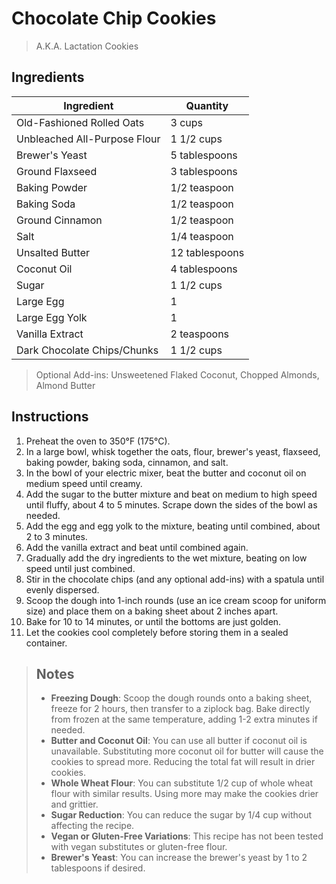 # Chocolate Chip Cookies

> A.K.A. Lactation Cookies

## Ingredients

| Ingredient                   | Quantity       |
| ---------------------------- | -------------- |
| Old-Fashioned Rolled Oats    | 3 cups         |
| Unbleached All-Purpose Flour | 1 1/2 cups     |
| Brewer's Yeast               | 5 tablespoons  |
| Ground Flaxseed              | 3 tablespoons  |
| Baking Powder                | 1/2 teaspoon   |
| Baking Soda                  | 1/2 teaspoon   |
| Ground Cinnamon              | 1/2 teaspoon   |
| Salt                         | 1/4 teaspoon   |
| Unsalted Butter              | 12 tablespoons |
| Coconut Oil                  | 4 tablespoons  |
| Sugar                        | 1 1/2 cups     |
| Large Egg                    | 1              |
| Large Egg Yolk               | 1              |
| Vanilla Extract              | 2 teaspoons    |
| Dark Chocolate Chips/Chunks  | 1 1/2 cups     |

> Optional Add-ins: Unsweetened Flaked Coconut, Chopped Almonds, Almond Butter

## Instructions

1. Preheat the oven to 350°F (175°C).
2. In a large bowl, whisk together the oats, flour, brewer's yeast, flaxseed, baking powder, baking soda, cinnamon, and salt.
3. In the bowl of your electric mixer, beat the butter and coconut oil on medium speed until creamy.
4. Add the sugar to the butter mixture and beat on medium to high speed until fluffy, about 4 to 5 minutes. Scrape down the sides of the bowl as needed.
5. Add the egg and egg yolk to the mixture, beating until combined, about 2 to 3 minutes.
6. Add the vanilla extract and beat until combined again.
7. Gradually add the dry ingredients to the wet mixture, beating on low speed until just combined.
8. Stir in the chocolate chips (and any optional add-ins) with a spatula until evenly dispersed.
9. Scoop the dough into 1-inch rounds (use an ice cream scoop for uniform size) and place them on a baking sheet about 2 inches apart.
10. Bake for 10 to 14 minutes, or until the bottoms are just golden.
11. Let the cookies cool completely before storing them in a sealed container.

> ## Notes
>
> - **Freezing Dough**: Scoop the dough rounds onto a baking sheet, freeze for 2 hours, then transfer to a ziplock bag. Bake directly from frozen at the same temperature, adding 1-2 extra minutes if needed.
> - **Butter and Coconut Oil**: You can use all butter if coconut oil is unavailable. Substituting more coconut oil for butter will cause the cookies to spread more. Reducing the total fat will result in drier cookies.
> - **Whole Wheat Flour**: You can substitute 1/2 cup of whole wheat flour with similar results. Using more may make the cookies drier and grittier.
> - **Sugar Reduction**: You can reduce the sugar by 1/4 cup without affecting the recipe.
> - **Vegan or Gluten-Free Variations**: This recipe has not been tested with vegan substitutes or gluten-free flour.
> - **Brewer's Yeast**: You can increase the brewer's yeast by 1 to 2 tablespoons if desired.
